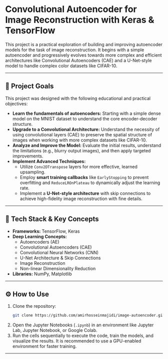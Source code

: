 # Convolutional Autoencoder for Image Reconstruction with Keras & TensorFlow

This project is a practical exploration of building and improving autoencoder models for the task of image reconstruction. It begins with a simple autoencoder and progressively evolves towards more complex and efficient architectures like Convolutional Autoencoders (CAE) and a U-Net-style model to handle complex color datasets like CIFAR-10.

---

## 🎯 Project Goals

This project was designed with the following educational and practical objectives:

-   **Learn the fundamentals of autoencoders:** Starting with a simple dense model on the MNIST dataset to understand the core encoder-decoder structure.
-   **Upgrade to a Convolutional Architecture:** Understand the necessity of using convolutional layers (CAE) to preserve the spatial structure of images when working with more complex datasets like CIFAR-10.
-   **Analyze and Improve the Model:** Evaluate the initial results, understand the limitations (e.g., blurry output images), and then apply targeted improvements.
-   **Implement Advanced Techniques:**
    -   Utilize `Conv2DTranspose` layers for more effective, learned upsampling.
    -   Employ **smart training callbacks** like `EarlyStopping` to prevent overfitting and `ReduceLROnPlateau` to dynamically adjust the learning rate.
    -   Implement a **U-Net-style architecture** with skip connections to achieve high-fidelity image reconstruction with fine details.

---

## 🔧 Tech Stack & Key Concepts

-   **Frameworks:** TensorFlow, Keras
-   **Deep Learning Concepts:**
    -   Autoencoders (AE)
    -   Convolutional Autoencoders (CAE)
    -   Convolutional Neural Networks (CNN)
    -   U-Net Architecture & Skip Connections
    -   Image Reconstruction
    -   Non-linear Dimensionality Reduction
-   **Libraries:** NumPy, Matplotlib

---

## ⚙️ How to Use

1.  Clone the repository:
    ```bash
    git clone https://github.com/amirhosseinmajidi/image-autoencoder.git
    ```
2.  Open the Jupyter Notebooks (`.ipynb`) in an environment like Jupyter Lab, Jupyter Notebook, or Google Colab.
3.  Run the cells sequentially to execute the code, train the models, and visualize the results. It is recommended to use a GPU-enabled environment for faster training.

---
